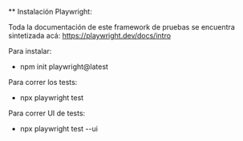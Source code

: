 ** Instalación Playwright:

Toda la documentación de este framework de pruebas se encuentra sintetizada acá:
https://playwright.dev/docs/intro


Para instalar:
- npm init playwright@latest

Para correr los tests:
- npx playwright test

Para correr UI de tests:
- npx playwright test --ui